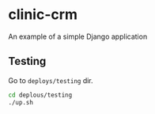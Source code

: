 # clinic-crm
An example of a simple Django application

## Testing
Go to `deploys/testing` dir.

```sh
cd deplous/testing
./up.sh
```
